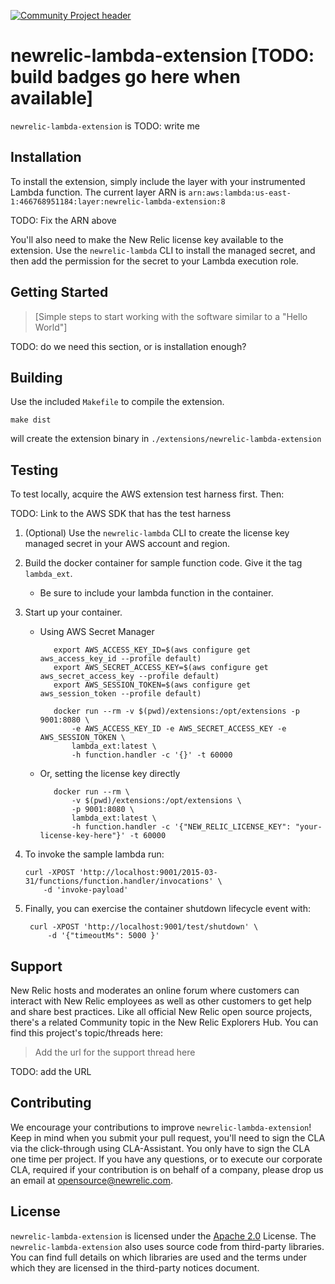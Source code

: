 [![Community Project header](https://github.com/newrelic/opensource-website/raw/master/src/images/categories/Community_Project.png)](https://opensource.newrelic.com/oss-category/#community-project)

# newrelic-lambda-extension [TODO: build badges go here when available]

`newrelic-lambda-extension` is TODO: write me


## Installation

To install the extension, simply include the layer with your instrumented Lambda function. The current 
layer ARN is 
`arn:aws:lambda:us-east-1:466768951184:layer:newrelic-lambda-extension:8`

TODO: Fix the ARN above

You'll also need to make the New Relic license key available to the extension. Use the `newrelic-lambda`
CLI to install the managed secret, and then add the permission for the secret to your Lambda execution role.


## Getting Started
>[Simple steps to start working with the software similar to a "Hello World"]

TODO: do we need this section, or is installation enough?

## Building

Use the included `Makefile` to compile the extension. 

    make dist
    
will create the extension binary in `./extensions/newrelic-lambda-extension`

## Testing

To test locally, acquire the AWS extension test harness first. Then:

TODO: Link to the AWS SDK that has the test harness

1. (Optional) Use the `newrelic-lambda` CLI to create the license key managed secret in your AWS account and region.
2. Build the docker container for sample function code. Give it the tag `lambda_ext`.
   - Be sure to include your lambda function in the container.
3. Start up your container.

   - Using AWS Secret Manager
   
            export AWS_ACCESS_KEY_ID=$(aws configure get aws_access_key_id --profile default)
            export AWS_SECRET_ACCESS_KEY=$(aws configure get aws_secret_access_key --profile default)
            export AWS_SESSION_TOKEN=$(aws configure get aws_session_token --profile default)
    
            docker run --rm -v $(pwd)/extensions:/opt/extensions -p 9001:8080 \
                -e AWS_ACCESS_KEY_ID -e AWS_SECRET_ACCESS_KEY -e AWS_SESSION_TOKEN \
                lambda_ext:latest \
                -h function.handler -c '{}' -t 60000

   - Or, setting the license key directly
   
            docker run --rm \
                -v $(pwd)/extensions:/opt/extensions \
                -p 9001:8080 \
                lambda_ext:latest \
                -h function.handler -c '{"NEW_RELIC_LICENSE_KEY": "your-license-key-here"}' -t 60000

4. To invoke the sample lambda run: 
   
       curl -XPOST 'http://localhost:9001/2015-03-31/functions/function.handler/invocations' \
           -d 'invoke-payload'

5. Finally, you can exercise the container shutdown lifecycle event with:

        curl -XPOST 'http://localhost:9001/test/shutdown' \
            -d '{"timeoutMs": 5000 }'

## Support

New Relic hosts and moderates an online forum where customers can interact with New Relic employees as well as other customers to get help and share best practices. Like all official New Relic open source projects, there's a related Community topic in the New Relic Explorers Hub. You can find this project's topic/threads here:

>Add the url for the support thread here

TODO: add the URL

## Contributing
We encourage your contributions to improve `newrelic-lambda-extension`! Keep in mind when you submit your pull request, you'll need to sign the CLA via the click-through using CLA-Assistant. You only have to sign the CLA one time per project.
If you have any questions, or to execute our corporate CLA, required if your contribution is on behalf of a company,  please drop us an email at opensource@newrelic.com.

## License
`newrelic-lambda-extension` is licensed under the [Apache 2.0](http://apache.org/licenses/LICENSE-2.0.txt) License.
The `newrelic-lambda-extension` also uses source code from third-party libraries. You can find full details on which libraries are used and the terms under which they are licensed in the third-party notices document.
